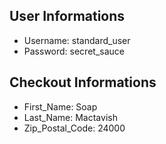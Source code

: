 ## User Informations

- Username: standard_user
- Password: secret_sauce

## Checkout Informations 
- First_Name: Soap
- Last_Name: Mactavish
- Zip_Postal_Code: 24000
